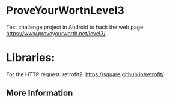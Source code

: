# ProveYourWortnLevel3
Test challenge project in Android to hack the web page: https://www.proveyourworth.net/level3/

# Libraries:
For the HTTP request.
retrofit2: https://square.github.io/retrofit/
 
 ## More Information ##
 
